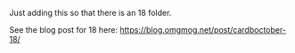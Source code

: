 Just adding this so that there is an 18 folder.

See the blog post for 18 here: https://blog.omgmog.net/post/cardboctober-18/

